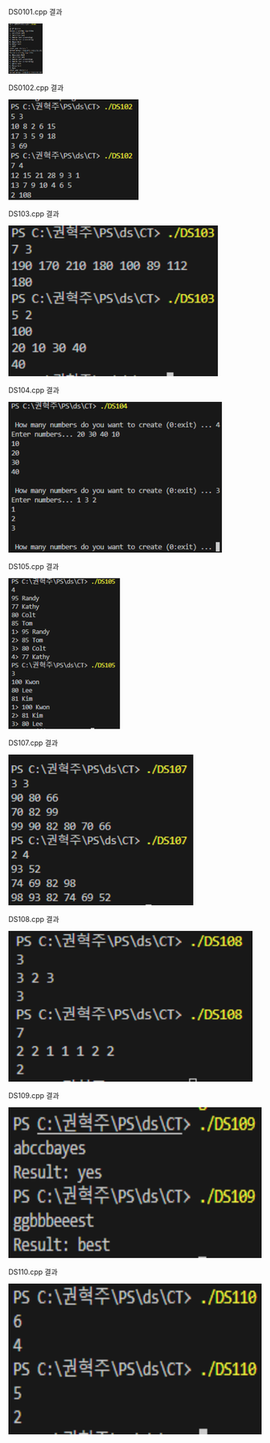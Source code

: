 DS0101.cpp 결과 <br>

<img src="https://github.com/HyeokjuCHu/22100062_KHJ_DS/blob/master/CT/results/DS101.png?raw=true" height="100">

DS0102.cpp 결과 <br>

<img src="https://github.com/HyeokjuCHu/22100062_KHJ_DS/blob/master/CT/results/DS102.png?raw=true" height="200">

DS103.cpp 결과 <br>

<img src="https://github.com/HyeokjuCHu/22100062_KHJ_DS/blob/master/CT/results/DS103.png?raw=true" height="300">

DS104.cpp 결과 <br>

<img src="https://github.com/HyeokjuCHu/22100062_KHJ_DS/blob/master/CT/results/DS104.png?raw=true" height="300">

DS105.cpp 결과 <br>

<img src="https://github.com/HyeokjuCHu/22100062_KHJ_DS/blob/master/CT/results/DS105.png?raw=true" height="300">

DS107.cpp 결과 <br>

<img src="https://github.com/HyeokjuCHu/22100062_KHJ_DS/blob/master/CT/results/DS107.png?raw=true" height="300">

DS108.cpp 결과 <br>

<img src="https://github.com/HyeokjuCHu/22100062_KHJ_DS/blob/master/CT/results/DS108.png?raw=true" height="300">

DS109.cpp 결과 <br>

<img src="https://github.com/HyeokjuCHu/22100062_KHJ_DS/blob/master/CT/results/DS109.png?raw=true" height="300">

DS110.cpp 결과 <br>

<img src="https://github.com/HyeokjuCHu/22100062_KHJ_DS/blob/master/CT/results/DS110.png?raw=true" height="300">